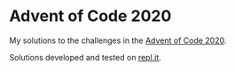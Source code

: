 # Advent of Code 2020

My solutions to the challenges in the [Advent of Code 2020](https://adventofcode.com/2020/).

Solutions developed and tested on [repl.it](https://repl.it/@KonstantinosGeo/Advent-of-Code-2020).
